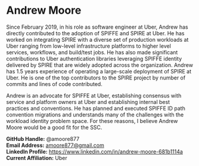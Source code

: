 # Andrew Moore

Since February 2019, in his role as software engineer at Uber, Andrew has directly contributed to the adoption of SPIFFE and SPIRE at Uber. He has worked on integrating SPIRE with a diverse set of production workloads at Uber ranging from low-level infrastructure platforms to higher level services, workflows, and build/test jobs. He has also made significant contributions to Uber authentication libraries leveraging SPIFFE identity delivered by SPIRE that are widely adopted across the organization. Andrew has 1.5 years experience of operating a large-scale deployment of SPIRE at Uber. He is one of the top contributors to the SPIRE project by number of commits and lines of code contributed.

Andrew is an advocate for SPIFFE at Uber, establishing consensus with service and platform owners at Uber and establishing internal best practices and conventions. He has planned and executed SPIFFE ID path convention migrations and understands many of the challenges with the workload identity problem space. For these reasons, I believe Andrew Moore would be a good fit for the SSC.

**GitHub Handle:** @amoore877  
**Email Address:** amoore877@gmail.com  
**LinkedIn Profile:** https://www.linkedin.com/in/andrew-moore-681b1114a  
**Current Affiliation:** Uber
